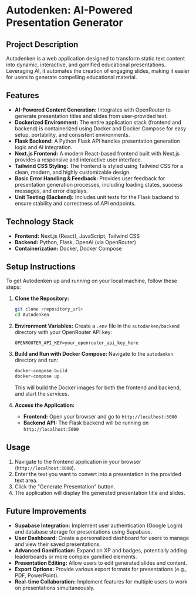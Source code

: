 # Autodenken: AI-Powered Presentation Generator

## Project Description

Autodenken is a web application designed to transform static text content into dynamic, interactive, and gamified educational presentations. Leveraging AI, it automates the creation of engaging slides, making it easier for users to generate compelling educational material.

## Features

- **AI-Powered Content Generation:** Integrates with OpenRouter to generate presentation titles and slides from user-provided text.
- **Dockerized Environment:** The entire application stack (frontend and backend) is containerized using Docker and Docker Compose for easy setup, portability, and consistent environments.
- **Flask Backend:** A Python Flask API handles presentation generation logic and AI integration.
- **Next.js Frontend:** A modern React-based frontend built with Next.js provides a responsive and interactive user interface.
- **Tailwind CSS Styling:** The frontend is styled using Tailwind CSS for a clean, modern, and highly customizable design.
- **Basic Error Handling & Feedback:** Provides user feedback for presentation generation processes, including loading states, success messages, and error displays.
- **Unit Testing (Backend):** Includes unit tests for the Flask backend to ensure stability and correctness of API endpoints.

## Technology Stack

- **Frontend:** Next.js (React), JavaScript, Tailwind CSS
- **Backend:** Python, Flask, OpenAI (via OpenRouter)
- **Containerization:** Docker, Docker Compose

## Setup Instructions

To get Autodenken up and running on your local machine, follow these steps:

1.  **Clone the Repository:**
    ```bash
    git clone <repository_url>
    cd Autodenken
    ```

2.  **Environment Variables:**
    Create a `.env` file in the `autodanken/backend` directory with your OpenRouter API key:
    ```
    OPENROUTER_API_KEY=your_openrouter_api_key_here
    ```

3.  **Build and Run with Docker Compose:**
    Navigate to the `autodanken` directory and run:
    ```bash
    docker-compose build
    docker-compose up
    ```
    This will build the Docker images for both the frontend and backend, and start the services.

4.  **Access the Application:**
    -   **Frontend:** Open your browser and go to `http://localhost:3000`
    -   **Backend API:** The Flask backend will be running on `http://localhost:5000`

## Usage

1.  Navigate to the frontend application in your browser (`http://localhost:3000`).
2.  Enter the text you want to convert into a presentation in the provided text area.
3.  Click the "Generate Presentation" button.
4.  The application will display the generated presentation title and slides.

## Future Improvements

-   **Supabase Integration:** Implement user authentication (Google Login) and database storage for presentations using Supabase.
-   **User Dashboard:** Create a personalized dashboard for users to manage and view their saved presentations.
-   **Advanced Gamification:** Expand on XP and badges, potentially adding leaderboards or more complex gamified elements.
-   **Presentation Editing:** Allow users to edit generated slides and content.
-   **Export Options:** Provide various export formats for presentations (e.g., PDF, PowerPoint).
-   **Real-time Collaboration:** Implement features for multiple users to work on presentations simultaneously.
